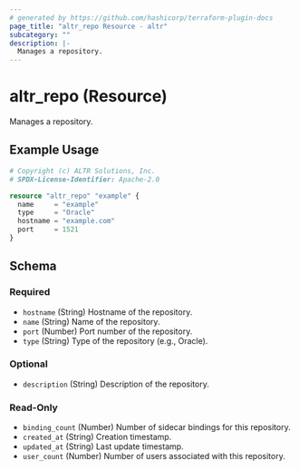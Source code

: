 ```yaml
---
# generated by https://github.com/hashicorp/terraform-plugin-docs
page_title: "altr_repo Resource - altr"
subcategory: ""
description: |-
  Manages a repository.
---
```


# altr_repo (Resource)

Manages a repository.

## Example Usage

```terraform
# Copyright (c) ALTR Solutions, Inc.
# SPDX-License-Identifier: Apache-2.0

resource "altr_repo" "example" {
  name     = "example"
  type     = "Oracle"
  hostname = "example.com"
  port     = 1521
}
```

<!-- schema generated by tfplugindocs -->
## Schema

### Required

- `hostname` (String) Hostname of the repository.
- `name` (String) Name of the repository.
- `port` (Number) Port number of the repository.
- `type` (String) Type of the repository (e.g., Oracle).

### Optional

- `description` (String) Description of the repository.

### Read-Only

- `binding_count` (Number) Number of sidecar bindings for this repository.
- `created_at` (String) Creation timestamp.
- `updated_at` (String) Last update timestamp.
- `user_count` (Number) Number of users associated with this repository.
